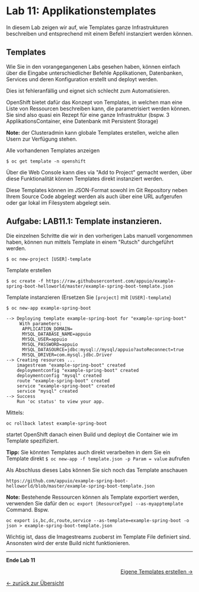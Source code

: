 # Lab 11: Applikationstemplates

In diesem Lab zeigen wir auf, wie Templates ganze Infrastrukturen beschreiben und entsprechend mit einem Befehl instanziert werden können.

## Templates

Wie Sie in den vorangegangenen Labs gesehen haben, können einfach über die Eingabe unterschiedlicher Befehle Applikationen, Datenbanken, Services und deren Konfiguration erstellt und deployt werden.

Dies ist fehleranfällig und eignet sich schlecht zum Automatisieren.

OpenShift bietet dafür das Konzept von Templates, in welchen man eine Liste von Ressourcen beschreiben kann, die parametrisiert werden können. Sie sind also quasi ein Rezept für eine ganze Infrastruktur (bspw. 3 ApplikationsContainer, eine Datenbank mit Persistent Storage)

**Note:** der Clusteradmin kann globale Templates erstellen, welche allen Usern zur Verfügung stehen.

Alle vorhandenen Templates anzeigen
```
$ oc get template -n openshift
```

Über die Web Console kann dies via "Add to Project" gemacht werden, über diese Funktionalität können Templates direkt instanziert werden.

Diese Templates können im JSON-Format sowohl im Git Repository neben Ihrem Source Code abgelegt werden als auch über eine URL aufgerufen oder gar lokal im Filesystem abgelegt sein.

## Aufgabe: LAB11.1: Template instanzieren.

Die einzelnen Schritte die wir in den vorherigen Labs manuell vorgenommen haben, können nun mittels Template in einem "Rutsch" durchgeführt werden.

```
$ oc new-project [USER]-template
```

Template erstellen

```
$ oc create -f https://raw.githubusercontent.com/appuio/example-spring-boot-helloworld/master/example-spring-boot-template.json
```

Template instanzieren (Ersetzen Sie `[project]` mit `[USER]-template`)

```
$ oc new-app example-spring-boot

--> Deploying template example-spring-boot for "example-spring-boot"
     With parameters:
      APPLICATION_DOMAIN=
      MYSQL_DATABASE_NAME=appuio
      MYSQL_USER=appuio
      MYSQL_PASSWORD=appuio
      MYSQL_DATASOURCE=jdbc:mysql://mysql/appuio?autoReconnect=true
      MYSQL_DRIVER=com.mysql.jdbc.Driver
--> Creating resources ...
    imagestream "example-spring-boot" created
    deploymentconfig "example-spring-boot" created
    deploymentconfig "mysql" created
    route "example-spring-boot" created
    service "example-spring-boot" created
    service "mysql" created
--> Success
    Run 'oc status' to view your app.

```

Mittels:
```
oc rollback latest example-spring-boot
```

startet OpenShift danach einen Build und deployt die Container wie im Template spezifiziert.

**Tipp:** Sie könnten Templates auch direkt verarbeiten in dem Sie ein Template direkt `$ oc new-app -f template.json -p Param = value` aufrufen

Als Abschluss dieses Labs können Sie sich noch das Template anschauen
```
https://github.com/appuio/example-spring-boot-helloworld/blob/master/example-spring-boot-template.json
```


**Note:** Bestehende Ressourcen können als Template exportiert werden, verwenden Sie dafür den `oc export [ResourceType] --as-myapptemplate` Command.
Bspw.

```
oc export is,bc,dc,route,service --as-template=example-spring-boot -o json > example-spring-boot-template.json
```

Wichtig ist, dass die Imagestreams zuoberst im Template File definiert sind. Ansonsten wird der erste Build nicht funktionieren.

---

**Ende Lab 11**

<p width="100px" align="right"><a href="12_template_creation.md">Eigene Templates erstellen →</a></p>

[← zurück zur Übersicht](../README.md)
